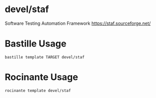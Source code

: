 # devel/staf
Software Testing Automation Framework
https://staf.sourceforge.net/

# Bastille Usage
```shell
bastille template TARGET devel/staf
```

# Rocinante Usage
```shell
rocinante template devel/staf
```
